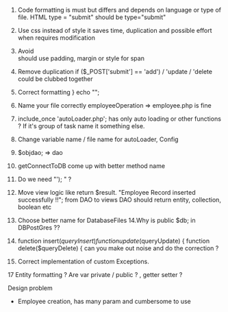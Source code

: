 1. Code formatting is must but differs and depends on language or type of file.
HTML type = "submit" should be type="submit"

2. Use css instead of style it saves time, duplication and possible effort when
requires modification

3. Avoid <br> should use padding, margin or style for span

4. Remove duplication if ($_POST['submit'] == 'add') / 'update / 'delete could be clubbed together

5. Correct formatting
} echo "</table>";

6. Name your file correctly employeeOperation => employee.php is fine

7. include_once 'autoLoader.php'; has only auto loading or other functions ?
If it's group of task name it something else.

8. Change variable name / file name for autoLoader, Config

9. $objdao; => dao

10. getConnectToDB come up with better method name

11. Do we need "'); " ?

12. Move view logic like
return $result. "Employee Record inserted successfully !!";
from DAO to views
DAO should return entity, collection, boolean etc

13. Choose better name for DatabaseFiles
14.Why is public $db; in DBPostGres ??

15. function insert($queryInsert)
function update($queryUpdate) {
  function delete($queryDelete) {
    can you make out noise and do the correction ?

16. Correct implementation of custom Exceptions.

17 Entity formatting ? Are var private / public ? , getter setter ?



Design problem
- Employee creation, has many param and cumbersome to use

